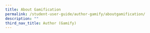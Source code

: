 ```yaml
---
title: About Gamification
permalink: /student-user-guide/author-gamify/aboutgamification/
description: ""
third_nav_title: Author (Gamify)
---
```

